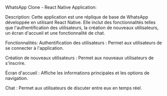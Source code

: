 WhatsApp Clone - React Native Application:

Description:
Cette application est une réplique de base de WhatsApp développée en utilisant React Native. Elle inclut des fonctionnalités telles que l'authentification des utilisateurs, la création de nouveaux utilisateurs, un écran d'accueil et une fonctionnalité de chat.

Fonctionnalités:
Authentification des utilisateurs : Permet aux utilisateurs de se connecter à l'application.

Création de nouveaux utilisateurs : Permet aux nouveaux utilisateurs de s'inscrire.

Écran d'accueil : Affiche les informations principales et les options de navigation.

Chat : Permet aux utilisateurs de discuter entre eux en temps réel.
